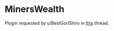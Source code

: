 # MinersWealth

Plugin requested by u/BestGorlShiro in [this](https://www.reddit.com/r/admincraft/comments/nrp2nr/credit_plugin/h0jt4xg/?context=3) thread.
